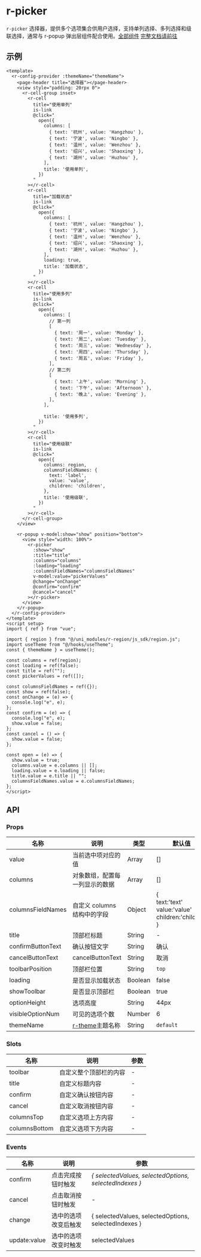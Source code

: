 # r-picker

`r-picker` 选择器，提供多个选项集合供用户选择，支持单列选择、多列选择和级联选择，通常与 r-popup 弹出层组件配合使用。[全部组件](https://ext.dcloud.net.cn/plugin?id=19701) [完整文档请前往](https://irainna.github.io/rainui/form/picker.html)

## 示例

```vue
<template>
  <r-config-provider :themeName="themeName">
    <page-header title="选择器"></page-header>
    <view style="padding: 20rpx 0">
      <r-cell-group inset>
        <r-cell
          title="使用单列"
          is-link
          @click="
            open({
              columns: [
                { text: '杭州', value: 'Hangzhou' },
                { text: '宁波', value: 'Ningbo' },
                { text: '温州', value: 'Wenzhou' },
                { text: '绍兴', value: 'Shaoxing' },
                { text: '湖州', value: 'Huzhou' },
              ],
              title: '使用单列',
            })
          "
        ></r-cell>
        <r-cell
          title="加载状态"
          is-link
          @click="
            open({
              columns: [
                { text: '杭州', value: 'Hangzhou' },
                { text: '宁波', value: 'Ningbo' },
                { text: '温州', value: 'Wenzhou' },
                { text: '绍兴', value: 'Shaoxing' },
                { text: '湖州', value: 'Huzhou' },
              ],
              loading: true,
              title: '加载状态',
            })
          "
        ></r-cell>
        <r-cell
          title="使用多列"
          is-link
          @click="
            open({
              columns: [
                // 第一列
                [
                  { text: '周一', value: 'Monday' },
                  { text: '周二', value: 'Tuesday' },
                  { text: '周三', value: 'Wednesday' },
                  { text: '周四', value: 'Thursday' },
                  { text: '周五', value: 'Friday' },
                ],
                // 第二列
                [
                  { text: '上午', value: 'Morning' },
                  { text: '下午', value: 'Afternoon' },
                  { text: '晚上', value: 'Evening' },
                ],
              ],

              title: '使用多列',
            })
          "
        ></r-cell>
        <r-cell
          title="使用级联"
          is-link
          @click="
            open({
              columns: region,
              columnsFieldNames: {
                text: 'label',
                value: 'value',
                children: 'children',
              },
              title: '使用级联',
            })
          "
        ></r-cell>
      </r-cell-group>
    </view>

    <r-popup v-model:show="show" position="bottom">
      <view style="width: 100%">
        <r-picker
          :show="show"
          :title="title"
          :columns="columns"
          :loading="loading"
          :columnsFieldNames="columnsFieldNames"
          v-model:value="pickerValues"
          @change="onChange"
          @confirm="confirm"
          @cancel="cancel"
        ></r-picker>
      </view>
    </r-popup>
  </r-config-provider>
</template>
<script setup>
import { ref } from "vue";

import { region } from "@/uni_modules/r-region/js_sdk/region.js";
import useTheme from "@/hooks/useTheme";
const { themeName } = useTheme();

const columns = ref(region);
const loading = ref(false);
const title = ref("");
const pickerValues = ref([]);

const columnsFieldNames = ref({});
const show = ref(false);
const onChange = (e) => {
  console.log("e", e);
};
const confirm = (e) => {
  console.log("e", e);
  show.value = false;
};
const cancel = () => {
  show.value = false;
};

const open = (e) => {
  show.value = true;
  columns.value = e.columns || [];
  loading.value = e.loading || false;
  title.value = e.title || "";
  columnsFieldNames.value = e.columnsFieldNames;
};
</script>
```

## API

### Props

| 名称              | 说明                                                         | 类型    | 默认值                                                                   | 可选值   |
| ----------------- | ------------------------------------------------------------ | ------- | ------------------------------------------------------------------------ | -------- |
| value             | 当前选中项对应的值                                           | Array   | []                                                                       | -        |
| columns           | 对象数组，配置每一列显示的数据                               | Array   | []                                                                       | -        |
| columnsFieldNames | 自定义 columns 结构中的字段                                  | Object  | {<br /> text:'text'<br /> value:'value'<br /> children:'children'<br />} | -        |
| title             | 顶部栏标题                                                   | String  | -                                                                        | -        |
| confirmButtonText | 确认按钮文字                                                 | String  | 确认                                                                     |          |
| cancelButtonText  | cancelButtonText                                             | String  | 取消                                                                     |          |
| toolbarPosition   | 顶部栏位置                                                   | String  | `top`                                                                    | `bottom` |
| loading           | 是否显示加载状态                                             | Boolean | false                                                                    | true     |
| showToolbar       | 是否显示顶部栏                                               | Boolean | true                                                                     | false    |
| optionHeight      | 选项高度                                                     | String  | 44px                                                                     |          |
| visibleOptionNum  | 可见的选项个数                                               | Number  | 6                                                                        |          |
| themeName         | [r-theme](https://ext.dcloud.net.cn/plugin?id=18661)主题名称 | String  | `default`                                                                |          |

### Slots

| 名称          | 说明                   | 参数 |
| ------------- | ---------------------- | ---- |
| toolbar       | 自定义整个顶部栏的内容 | -    |
| title         | 自定义标题内容         | -    |
| confirm       | 自定义确认按钮内容     | -    |
| cancel        | 自定义取消按钮内容     | -    |
| columnsTop    | 自定义选项上方内容     | -    |
| columnsBottom | 自定义选项下方内容     | -    |

### Events

| 名称         | 说明                 | 参数                                                   |
| ------------ | -------------------- | ------------------------------------------------------ |
| confirm      | 点击完成按钮时触发   | _{ selectedValues, selectedOptions, selectedIndexes }_ |
| cancel       | 点击取消按钮时触发   | -                                                      |
| change       | 选中的选项改变后触发 | { selectedValues, selectedOptions, selectedIndexes }   |
| update:value | 选中的选项改变时触发 | selectedValues                                         |
